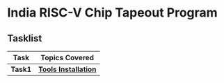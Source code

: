 
# India RISC-V Chip Tapeout Program

## Tasklist

| Task | Topics Covered |
|---|---|
| **Task1** | [**Tools Installation**](Task1/README.md) 
